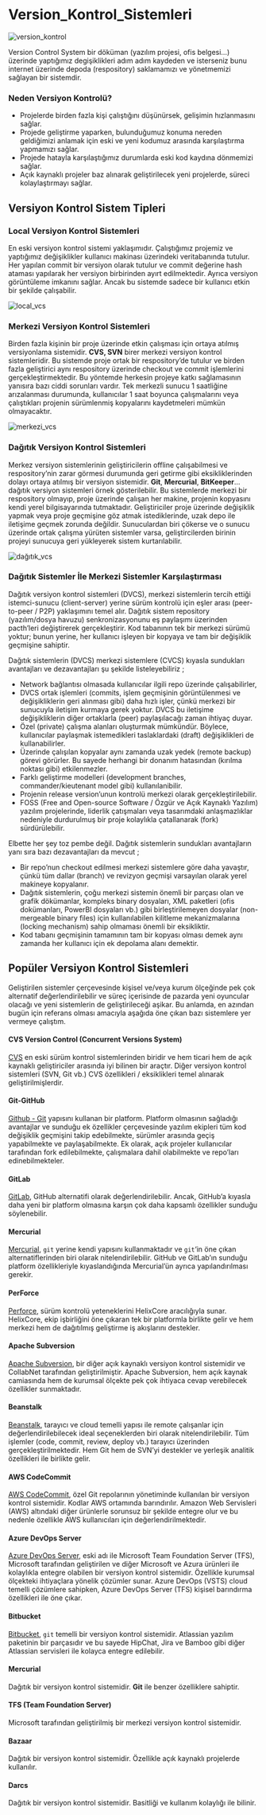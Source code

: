 # Version_Kontrol_Sistemleri

![version_kontrol](https://github.com/Teknoloji-Filozofu/Version_Kontrol_Sistemleri/blob/main/_media/version_kontrol.webp)

Version Control System bir döküman (yazılım projesi, ofis belgesi…) üzerinde yaptığımız degişiklikleri adım adım kaydeden ve isterseniz bunu internet üzerinde depoda (respository) saklamamızı ve yönetmemizi sağlayan bir sistemdir.

### **Neden Versiyon Kontrolü?**
- Projelerde birden fazla kişi çalıştığını düşünürsek, gelişimin hızlanmasını sağlar.
- Projede geliştirme yaparken, bulunduğumuz konuma nereden geldiğimizi anlamak için eski ve yeni kodumuz arasında karşılaştırma yapmamızı sağlar.
- Projede hatayla karşılaştığımız durumlarda eski kod kaydına dönmemizi sağlar.
- Açık kaynaklı projeler baz alınarak geliştirilecek yeni projelerde, süreci kolaylaştırmayı sağlar.

## **Versiyon Kontrol Sistem Tipleri**

### Local Versiyon Kontrol Sistemleri
En eski versiyon kontrol sistemi yaklaşımıdır. Çalıştığımız projemiz ve yaptığımız değişiklikler kullanıcı makinası üzerindeki veritabanında tutulur. Her yapılan commit bir versiyon olarak tutulur ve commit değerine hash ataması yapılarak her versiyon birbirinden ayırt edilmektedir. Ayrıca versiyon görüntüleme imkanını sağlar. Ancak bu sistemde sadece bir kullanıcı etkin bir şekilde çalışabilir.

![local_vcs](https://github.com/Teknoloji-Filozofu/Version_Kontrol_Sistemleri/blob/main/_media/local_vcs.webp)

### Merkezi Versiyon Kontrol Sistemleri
Birden fazla kişinin bir proje üzerinde etkin çalışması için ortaya atılmış versiyonlama sistemidir. **CVS, SVN** birer merkezi versiyon kontrol sistemleridir. Bu sistemde proje ortak bir respository’de tutulur ve birden fazla geliştirici aynı respository üzerinde checkout ve commit işlemlerini gerçekleştirmektedir. Bu yöntemde herkesin projeye katkı sağlamasının yanısıra bazı ciddi sorunları vardır. Tek merkezli sunucu 1 saatliğine arızalanması durumunda, kullanıcılar 1 saat boyunca çalışmalarını veya çalıştıkları projenin sürümlenmiş kopyalarını kaydetmeleri mümkün olmayacaktır.

![merkezi_vcs](https://github.com/Teknoloji-Filozofu/Version_Kontrol_Sistemleri/blob/main/_media/merkezi_vcs.webp)

### Dağıtık Versiyon Kontrol Sistemleri
Merkez versiyon sistemlerinin geliştiricilerin offline çalışabilmesi ve respository’nin zarar görmesi durumunda geri getirme gibi eksikliklerinden dolayı ortaya atılmış bir versiyon sistemidir. **Git**, **Mercurial**, **BitKeeper**… dağıtık versiyon sistemleri örnek gösterilebilir. Bu sistemlerde merkezi bir respository olmayıp, proje üzerinde çalışan her makine, projenin kopyasını kendi yerel bilgisayarında tutmaktadır. Geliştiriciler proje üzerinde değişiklik yapmak veya proje geçmişine göz atmak istediklerinde, uzak depo ile iletişime geçmek zorunda değildir. Sunuculardan biri çökerse ve o sunucu üzerinde ortak çalışma yürüten sistemler varsa, geliştircilerden birinin projeyi sunucuya geri yükleyerek sistem kurtarılabilir.

![dağıtık_vcs](https://github.com/Teknoloji-Filozofu/Version_Kontrol_Sistemleri/blob/main/_media/da%C4%9F%C4%B1t%C4%B1k_vcs.webp)

### Dağıtık Sistemler İle Merkezi Sistemler Karşılaştırması
Dağıtık versiyon kontrol sistemleri (DVCS), merkezi sistemlerin tercih ettiği istemci-sunucu (client-server) yerine sürüm kontrolü için eşler arası (peer-to-peer / P2P) yaklaşımını temel alır. Dağıtık sistem repository (yazılım/dosya havuzu) senkronizasyonunu eş paylaşımı üzerinden pacth’leri değiştirerek gerçekleştirir. Kod tabanının tek bir merkezi sürümü yoktur; bunun yerine, her kullanıcı işleyen bir kopyaya ve tam bir değişiklik geçmişine sahiptir.

Dağıtık sistemlerin (DVCS) merkezi sistemlere (CVCS) kıyasla sundukları avantajları ve dezavantajları şu şekilde listeleyebiliriz ;
- Network bağlantısı olmasada kullanıcılar ilgili repo üzerinde çalışabilirler,
- DVCS ortak işlemleri (commits, işlem geçmişinin görüntülenmesi ve değişikliklerin geri alınması gibi) daha hızlı işler, çünkü merkezi bir sunucuyla iletişim kurmaya gerek yoktur. DVCS bu iletişime değişikliklerin diğer ortaklarla (peer) paylaşılacağı zaman ihtiyaç duyar.
- Özel (private) çalışma alanları oluşturmak mümkündür. Böylece, kullanıcılar paylaşmak istemedikleri taslaklardaki (draft) değişiklikleri de kullanabilirler.
- Üzerinde çalışılan kopyalar aynı zamanda uzak yedek (remote backup) görevi görürler. Bu sayede herhangi bir donanım hatasından (kırılma noktası gibi) etkilenmezler.
- Farklı geliştirme modelleri (development branches, commander/kieutenant model gibi) kullanılanibilir.
- Projenin release version’unun kontrolü merkezi olarak gerçekleştirilebilir.
- FOSS (Free and Open-source Software / Özgür ve Açık Kaynaklı Yazılım) yazılım projelerinde, liderlik çatışmaları veya tasarımdaki anlaşmazlıklar nedeniyle durdurulmuş bir proje kolaylıkla çatallanarak (fork) sürdürülebilir.

Elbette her şey toz pembe değil. Dağıtık sistemlerin sundukları avantajların yanı sıra bazı dezavantajları da mevcut ;
- Bir repo’nun checkout edilmesi merkezi sistemlere göre daha yavaştır, çünkü tüm dallar (branch) ve revizyon geçmişi varsayılan olarak yerel makineye kopyalanır.
- Dağıtık sistemlerin, çoğu merkezi sistemin önemli bir parçası olan ve grafik dökümanlar, kompleks binary dosyaları, XML paketleri (ofis dokümanları, PowerBI dosyaları vb.) gibi birleştirilemeyen dosyalar (non-mergeable binary files) için kullanılabilen kilitleme mekanizmalarına (locking mechanism) sahip olmaması önemli bir eksikliktir.
- Kod tabanı geçmişinin tamamının tam bir kopyası olması demek aynı zamanda her kullanıcı için ek depolama alanı demektir.

## Popüler Versiyon Kontrol Sistemleri

Geliştirilen sistemler çerçevesinde kişisel ve/veya kurum ölçeğinde pek çok alternatif değerlendirilebilir ve süreç içerisinde de pazarda yeni oyuncular olacağı ve yeni sistemlerin de geliştirileceği aşikar. Bu anlamda, en azından bugün için referans olması amacıyla aşağıda öne çıkan bazı sistemlere yer vermeye çalıştım.

#### CVS Version Control (Concurrent Versions System)
[CVS](https://www.nongnu.org/cvs/) en eski sürüm kontrol sistemlerinden biridir ve hem ticari hem de açık kaynaklı geliştiriciler arasında iyi bilinen bir araçtır. Diğer versiyon kontrol sistemleri (SVN, Git vb.) CVS özellikleri / eksiklikleri temel alınarak geliştirilmişlerdir.

#### Git-GitHub
[Github - Git](https://github.com/Teknoloji-Filozofu/Version_Kontrol_Sistemleri/blob/main/Git-Github.md) yapısını kullanan bir platform. Platform olmasının sağladığı avantajlar ve sunduğu ek özellikler çerçevesinde yazılım ekipleri tüm kod değişiklik geçmişini takip edebilmekte, sürümler arasında geçiş yapabilmekte ve paylaşabilmekte. Ek olarak, açık projeler kullanıcılar tarafından fork edilebilmekte, çalışmalara dahil olabilmekte ve repo’ları edinebilmekteler.

#### GitLab
[GitLab](https://gitlab.com/), GitHub alternatifi olarak değerlendirilebilir. Ancak, GitHub’a kıyasla daha yeni bir platform olmasına karşın çok daha kapsamlı özellikler sunduğu söylenebilir.

#### Mercurial
[Mercurial](https://www.mercurial-scm.org/about), `git` yerine kendi yapısını kullanmaktadır ve `git`‘in öne çıkan alternatiflerinden biri olarak nitelendirilebilir. GitHub ve GitLab’ın sunduğu platform özellikleriyle kıyaslandığında Mercurial’ün ayrıca yapılandırılması gerekir.

#### PerForce
[Perforce](https://www.perforce.com/), sürüm kontrolü yeteneklerini HelixCore aracılığıyla sunar. HelixCore, ekip işbirliğini öne çıkaran tek bir platformla birlikte gelir ve hem merkezi hem de dağıtılmış geliştirme iş akışlarını destekler.

#### Apache Subversion
[Apache Subversion](https://subversion.apache.org/), bir diğer açık kaynaklı versiyon kontrol sistemidir ve CollabNet tarafından geliştirilmiştir. Apache Subversion, hem açık kaynak camiasında hem de kurumsal ölçekte pek çok ihtiyaca cevap verebilecek özellikler sunmaktadır.

#### Beanstalk
[Beanstalk](https://beanstalkapp.com/), tarayıcı ve cloud temelli yapısı ile remote çalışanlar için değerlendirilebilecek ideal seçeneklerden biri olarak nitelendirilebilir. Tüm işlemler (code, commit, review, deploy vb.) tarayıcı üzerinden gerçekleştirilmektedir. Hem Git hem de SVN’yi destekler ve yerleşik analitik özellikleri ile birlikte gelir.

#### AWS CodeCommit
[AWS CodeCommit](https://aws.amazon.com/tr/codecommit/), özel Git repolarının yönetiminde kullanılan bir versiyon kontrol sistemidir. Kodlar AWS ortamında barındırılır. Amazon Web Servisleri (AWS) altındaki diğer ürünlerle sorunsuz bir şekilde entegre olur ve bu nedenle özellikle AWS kullanıcıları için değerlendirilmektedir.

#### Azure DevOps Server
[Azure DevOps Server](https://visualstudio.microsoft.com/tr/tfs/), eski adı ile Microsoft Team Foundation Server (TFS), Microsoft tarafından geliştirilen ve diğer Microsoft ve Azura ürünleri ile kolaylıkla entegre olabilen bir versiyon kontrol sistemidir. Özellikle kurumsal ölçekteki ihtiyaçlara yönelik çözümler sunar. Azure DevOps (VSTS) cloud temelli çözümlere sahipken, Azure DevOps Server (TFS) kişisel barındırma özellikleri ile öne çıkar.

#### Bitbucket
[Bitbucket](https://bitbucket.org/), `git` temelli bir versiyon kontrol sistemidir. Atlassian yazılım paketinin bir parçasıdır ve bu sayede HipChat, Jira ve Bamboo gibi diğer Atlassian servisleri ile kolayca entegre edilebilir.

#### Mercurial
Dağıtık bir versiyon kontrol sistemidir. **Git** ile benzer özelliklere sahiptir.

#### TFS (Team Foundation Server)
Microsoft tarafından geliştirilmiş bir merkezi versiyon kontrol sistemidir.

#### Bazaar
Dağıtık bir versiyon kontrol sistemidir. Özellikle açık kaynaklı projelerde kullanılır.

#### Darcs
Dağıtık bir versiyon kontrol sistemidir. Basitliği ve kullanım kolaylığı ile bilinir.